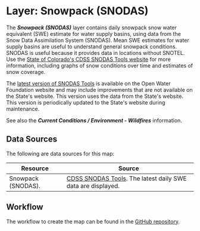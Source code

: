 # Layer: Snowpack (SNODAS)

The ***Snowpack (SNODAS)*** layer contains daily snowpack snow water equivalent (SWE) estimate
for water supply basins, using data from the Snow Data Assimilation System (SNODAS).
Mean SWE estimates for water supply basins are useful to understand general snowpack conditions.
SNODAS is useful because it provides data in locations without SNOTEL.
Use the [State of Colorado's CDSS SNODAS Tools website](https://snodas.cdss.state.co.us/app/) for more information,
including graphs of snow conditions over time and estimates of snow coverage.

The [latest version of SNODAS Tools](https://snodas.openwaterfoundation.org/)
is available on the Open Water Foundation website and may include
improvements that are not available on the State's website.
This version uses the data from the State's website.
This version is periodically updated to the State's website during maintenance.

See also the ***Current Conditions / Environment - Wildfires*** information.

## Data Sources

The following are data sources for this map:

| **Resource** | **Source** |
| -- | -- |
| Snowpack (SNODAS). | [CDSS SNODAS Tools](https://snodas.cdss.state.co.us/app/).  The latest daily SWE data are displayed. |

## Workflow

The workflow to create the map can be found in the
[GitHub repository](https://github.com/OpenWaterFoundation/owf-infomapper-poudre/tree/master/workflow/CurrentConditions/WaterSupply-Snowpack).
